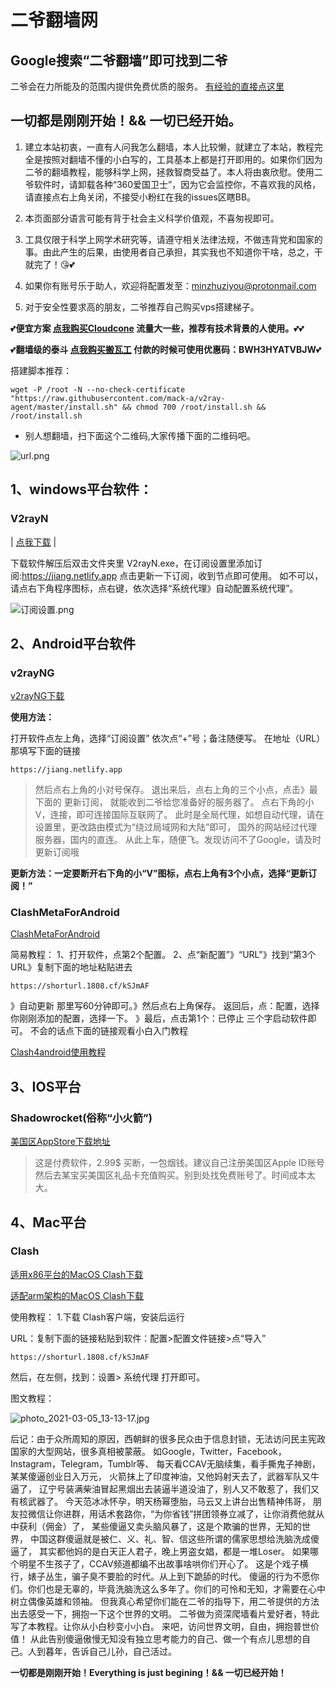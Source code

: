 # 二爷翻墙网

## Google搜索“二爷翻墙”即可找到二爷
二爷会在力所能及的范围内提供免费优质的服务。
[有经验的直接点这里](https://tlanyan.me/v2ray-clients-download/)
## 一切都是刚刚开始！&&  一切已经开始。
1. 建立本站初衷，一直有人问我怎么翻墙，本人比较懒，就建立了本站，教程完全是按照对翻墙不懂的小白写的，工具基本上都是打开即用的。如果你们因为二爷的翻墙教程，能够科学上网，拯救智商受益了。本人将由衷欣慰。使用二爷软件时，请卸载各种“360爱国卫士”，因为它会监控你，不喜欢我的风格，请直接点右上角关闭，不接受小粉红在我的issues区瞎BB。

2. 本页面部分语言可能有背于社会主义科学价值观，不喜匆视即可。

3. 工具仅限于科学上网学术研究等，请遵守相关法律法规，不做违背党和国家的事。由此产生的后果，由使用者自己承担，其实我也不知道你干啥，总之，干就完了！😘💕

4. 如果你有账号乐于助人，欢迎将配置发至：[minzhuziyou@protonmail.com](minzhuziyou@protonmail.com)

5. 对于安全性要求高的朋友，二爷推荐自己购买vps搭建梯子。

  💕**便宜方案 [点我购买Cloudcone](https://app.cloudcone.com/?ref=2616)  流量大一些，推荐有技术背景的人使用。**💕💕

  💕**翻墙级的泰斗 [点我购买搬瓦工](https://bandwagonhost.com/aff.php?aff=21498)  付款的时候可使用优惠码：BWH3HYATVBJW**💕

  搭建脚本推荐：
  
 ```
wget -P /root -N --no-check-certificate "https://raw.githubusercontent.com/mack-a/v2ray-agent/master/install.sh" && chmod 700 /root/install.sh && /root/install.sh
```




* 别人想翻墙，扫下面这个二维码,大家传播下面的二维码吧。

![url.png](https://i.loli.net/2019/11/05/VcNaIKUyJ7twsSf.png)



## 1、windows平台软件：
### V2rayN



| [点我下载](https://ghproxy.com/https://github.com/2dust/v2rayN/releases/download/6.6/v2rayN-With-Core.zip)      |

下载软件解压后双击文件夹里 V2rayN.exe，在订阅设置里添加订阅:https://jiang.netlify.app
点击更新一下订阅，收到节点即可使用。
如不可以，请点右下角程序图标，点右键，依次选择“系统代理》自动配置系统代理”。

![订阅设置.png](https://i.loli.net/2021/03/05/IA5US8H1KtEk6lF.png)

## 2、Android平台软件

### v2rayNG
 
 [v2rayNG下载](https://ghproxy.com/https://github.com/2dust/v2rayNG/releases/download/1.7.34/v2rayNG_1.7.34_arm64-v8a.apk)
 
**使用方法：**

打开软件点左上角，选择“订阅设置”
依次点“+”号；备注随便写。
在地址（URL）那填写下面的链接
 ```
 https://jiang.netlify.app
```
> 然后点右上角的小对号保存。
退出来后，点右上角的三个小点，点击》最下面的 更新订阅，
就能收到二爷给您准备好的服务器了。
点右下角的小V，连接，即可连接国际互联网了。
此时是全局代理，如想自动代理，请在设置里，更改路由模式为“绕过局域网和大陆”即可，
国外的网站经过代理服务器，国内的直连。
从此上车，随便飞。发现访问不了Google，请及时更新订阅哦

**更新方法：一定要断开右下角的小“V”图标，点右上角有3个小点，选择“更新订阅！”**

### ClashMetaForAndroid

[ClashMetaForAndroid](https://ghproxy.com/https://github.com/ugvf2009/Miles/blob/master/cmfa-2.6.5-meta-alpha-arm64-v8a-release.apk)

简易教程：
1、打开软件，点第2个配置。
2、点“新配置”》“URL"》找到“第3个URL》复制下面的地址粘贴进去

 ```
 https://shorturl.1808.cf/kSJmAF
 ```

》自动更新 那里写60分钟即可。》然后点右上角保存。
返回后，点：配置，选择你刚刚添加的配置，选择一下。
》最后，点击第1个：已停止 三个字启动软件即可。
不会的话点下面的链接观看小白入门教程

[Clash4android使用教程](https://pan.731808.cf/Android/clash4android.mp4)

##  3、IOS平台

### Shadowrocket(俗称“小火箭”)
[美国区AppStore下载地址](https://apps.apple.com/us/app/shadowrocket/id932747118?l=zh)
> 这是付费软件，2.99$ 买断，一包烟钱。建议自己注册美国区Apple ID账号然后去某宝买美国区礼品卡充值购买。别到处找免费账号了。时间成本太大。


## 4、Mac平台

### Clash

[适用x86平台的MacOS Clash下载](https://ghproxy.com/https://github.com/Fndroid/clash_for_windows_pkg/releases/download/0.20.15/Clash.for.Windows-0.20.15.dmg)

[适配arm架构的MacOS Clash下载](https://ghproxy.com/https://github.com/Fndroid/clash_for_windows_pkg/releases/download/0.20.15/Clash.for.Windows-0.20.15-arm64.dmg)


使用教程：
1.下载 Clash客户端，安装后运行

URL：复制下面的链接粘贴到软件：配置>配置文件链接>点“导入” 

 ```
 https://shorturl.1808.cf/kSJmAF
 ```

然后，在左侧，找到：设置> 系统代理 打开即可。



图文教程：

![photo_2021-03-05_13-13-17.jpg](https://i.loli.net/2021/03/05/Y5KcTHLz2rSjA7y.jpg)



后记：由于众所周知的原因，西朝鲜的很多民众由于信息封锁，无法访问民主宪政国家的大型网站，很多真相被蒙蔽。 如Google，Twitter，Facebook，Instagram，Telegram，Tumblr等、 每天看CCAV无脑续集，看手撕鬼子神剧，某某傻逼创业日入万元， 火箭抹上了印度神油，又他妈射天去了，武器军队又牛逼了， 辽宁号装满柴油冒起黑烟出去装逼半道没油了，别人又不敢惹了，我们又有核武器了。 今天范冰冰怀孕，明天杨幂堕胎，马云又上讲台出售精神伟哥， 朋友拉微信让你进群，用话术套路你，“为你省钱”拼团领券立减了，让你消费他就从中获利（佣金）了， 某些傻逼又卖头脑风暴了，这是个欺骗的世界，无知的世界， 中国这群傻逼就是被仁、义、礼、智、信这些所谓的儒家思想给洗脑洗成傻逼了， 其实都他妈的是白天正人君子，晚上男盗女娼，都是一堆Loser。 如果哪个明星不生孩子了，CCAV频道都编不出故事啥哄你们开心了。 这是个戏子横行，婊子丛生，骗子臭不要脸的时代。从上到下跪舔的时代。 傻逼的行为不愿你们。你们也是无辜的，毕竟洗脑洗这么多年了。你们的可怜和无知，才需要在心中树立偶像英雄和领袖。 但我真心希望你们能在二爷的指导下，用二爷提供的方法出去感受一下，拥抱一下这个世界的文明。 二爷做为资深爬墙看片爱好者，特此写了本教程。让你从小白秒变小小白。 来吧，访问世界文明，自由，拥抱普世价值！ 从此告别傻逼傲慢无知没有独立思考能力的自己、做一个有点儿思想的自己。人到暮年，告诉自己儿孙，自己活过。

**一切都是刚刚开始！Everything is just begining！&& 一切已经开始！**
